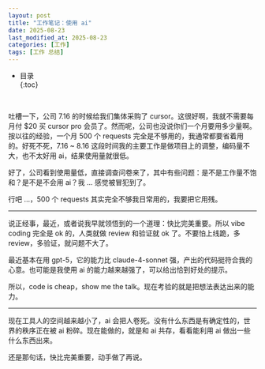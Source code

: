 ```yaml
---
layout: post
title: "工作笔记：使用 ai"
date: 2025-08-23
last_modified_at: 2025-08-23
categories: [工作]
tags: [工作 总结]
---
```


* 目录  
{:toc}
<br/>

吐槽一下，公司 7.16 的时候给我们集体采购了 cursor。这很好啊，我就不需要每月付 $20 买 cursor pro 会员了。然而呢，公司也没说你们一个月要用多少量啊。按以往的经验，一个月 500 个 requests 完全是不够用的，我通常都要省着用的。好死不死，7.16 ~ 8.16 这段时间我的主要工作是做项目上的调整，编码量不大，也不太好用 ai，结果使用量就很低。  

好了，公司看到使用量低，直接调查问卷来了，其中有些问题：是不是工作量不饱和？是不是不会用 ai？我 ... 感觉被冒犯到了。   

行吧 ...，500 个 requests 其实完全不够我日常用的，我要把它用残。    

---

说正经事，最近，或者说我早就领悟到的一个道理：快比完美重要。所以 vibe coding 完全是 ok 的，人类就做 review 和验证就 ok 了。不要怕上线跪，多 review，多验证，就问题不大了。  

最近基本在用 gpt-5，它的能力比 claude-4-sonnet 强，产出的代码挺符合我的心意。也可能是我使用 ai 的能力越来越强了，可以给出恰到好处的提示。  

所以，code is cheap，show me the talk。现在考验的就是把想法表达出来的能力。  

---

现在工具人的空间越来越小了，ai 会把人卷死。没有什么东西是有确定性的，世界的秩序正在被 ai 粉碎。现在能做的，就是和 ai 共存，看看能利用 ai 做出一些什么东西出来。  

还是那句话，快比完美重要，动手做了再说。   











